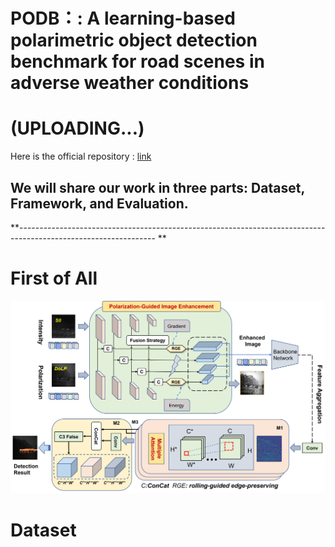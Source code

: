 # PODB：: A learning-based polarimetric object detection benchmark for road scenes in adverse weather conditions
# (UPLOADING...)
Here is the official repository : [link](https://github.com/zhuz-bit/PODB/tree/main)
## We will share our work in three parts: **Dataset**, **Framework**, and **Evaluation**.
**----------------------------------------------------------------------------------------------------------------
**

# **First of All**

![image](paper/image15.png)


# **Dataset**
